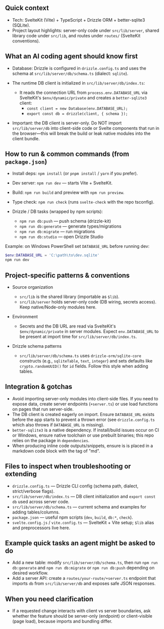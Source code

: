 ## Quick context

- Tech: SvelteKit (Vite) + TypeScript + Drizzle ORM + better-sqlite3 (SQLite).
- Project layout highlights: server-only code under `src/lib/server`, shared library code under `src/lib`, and routes under `routes/` (SvelteKit conventions).

## What an AI coding agent should know first

- Database: Drizzle is configured in `drizzle.config.ts` and uses the schema at `src/lib/server/db/schema.ts` (dialect: `sqlite`).
- The runtime DB client is initialized in `src/lib/server/db/index.ts`:

  - It reads the connection URL from `process.env.DATABASE_URL` via SvelteKit's `$env/dynamic/private` and creates a `better-sqlite3` client:
    - `const client = new Database(env.DATABASE_URL);`
    - `export const db = drizzle(client, { schema });`

- Important: the DB client is server-only. Do NOT import `src/lib/server/db` into client-side code or Svelte components that run in the browser—this will break the build or leak native modules into the client bundle.

## How to run & common commands (from `package.json`)

- Install deps: `npm install` (or `pnpm install` / `yarn` if you prefer).
- Dev server: `npm run dev` — starts Vite + SvelteKit.
- Build: `npm run build` and preview with `npm run preview`.
- Type check: `npm run check` (runs `svelte-check` with the repo tsconfig).

- Drizzle / DB tasks (wrapped by npm scripts):
  - `npm run db:push` — push schema (drizzle-kit)
  - `npm run db:generate` — generate types/migrations
  - `npm run db:migrate` — run migrations
  - `npm run db:studio` — open Drizzle Studio

Example: on Windows PowerShell set `DATABASE_URL` before running dev:

```powershell
$env:DATABASE_URL = 'C:\path\to\dev.sqlite'
npm run dev
```

## Project-specific patterns & conventions

- Source organization
  - `src/lib` is the shared library (importable as `$lib`).
  - `src/lib/server` holds server-only code (DB wiring, secrets access). Keep native/Node-only modules here.

- Environment
  - Secrets and the DB URL are read via SvelteKit's `$env/dynamic/private` in server modules. Expect `env.DATABASE_URL` to be present at import time for `src/lib/server/db/index.ts`.

- Drizzle schema patterns
  - `src/lib/server/db/schema.ts` uses `drizzle-orm/sqlite-core` constructs (e.g., `sqliteTable`, `text`, `integer`) and sets defaults like `crypto.randomUUID()` for `id` fields. Follow this style when adding tables.

## Integration & gotchas

- Avoid importing server-only modules into client-side files. If you need to expose data, create server endpoints (`+server.ts`) or use load functions on pages that run server-side.
- The DB client is created eagerly on import. Ensure `DATABASE_URL` exists before the app starts to prevent a thrown error (see `drizzle.config.ts` which also throws if `DATABASE_URL` is missing).
- `better-sqlite3` is a native dependency. If install/build issues occur on CI or Windows, ensure native toolchain or use prebuilt binaries; this repo relies on the package in `dependencies`.
- When producing inline code outputs/snippets, ensure is is placed in a markdown code block with the tag of "md".

## Files to inspect when troubleshooting or extending

- `drizzle.config.ts` — Drizzle CLI config (schema path, dialect, strict/verbose flags).
- `src/lib/server/db/index.ts` — DB client initialization and `export const db` used across server code.
- `src/lib/server/db/schema.ts` — current schema and examples for adding tables/columns.
- `package.json` — useful npm scripts (`dev`, `build`, `db:*`, `check`).
- `svelte.config.js` / `vite.config.ts` — SvelteKit + Vite setup; `$lib` alias and preprocessors live here.

## Example quick tasks an agent might be asked to do

- Add a new table: modify `src/lib/server/db/schema.ts`, then run `npm run db:generate` and `npm run db:migrate` or `npm run db:push` depending on desired workflow.
- Add a server API: create a `routes/your-route/+server.ts` endpoint that imports `db` from `src/lib/server/db` and exposes safe JSON responses.

## When you need clarification

- If a requested change interacts with client vs server boundaries, ask whether the feature should be server-only (endpoint) or client-visible (page load), because imports and bundling differ.